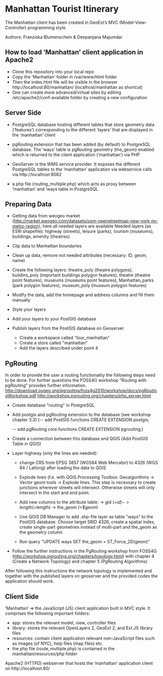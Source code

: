 # Manhattan Tourist Itinerary

The Manhattan client has been created in GeoExt’s MVC (Model-View-Controller) programming style.

Authors: Franziska Blumenschein & Deepanjana Majumdar

## How to load ‘Manhattan’ client application in Apache2

- Clone this repository into your local repo
- Copy the ‘Manhattan’ folder in /var/www/html folder
- Then the index.html file will be visible in the browser http://localhost:80/manhattan/ (localhost/manhattan as shortcut)
- One can create more advanced/virtual sites by editing /etc/apache2/conf-available folder by creating a new configuration

## Server Side

- PostgreSQL database hosting different tables that store geometry data (‘features’) corresponding to the different ‘layers’ that are displayed in the ‘manhattan’ client

- pgRouting extension that has been added (by default) to PostgreSQL database. The ‘ways’ table is pgRouting geometry (the_geom) enabled which is returned to the client application (‘manhattan’) via PHP

- GeoServer is the WMS service provider. It exposes the different PostgreSQL tables to the ‘manhattan’ application via webservice calls via http://localhost:8082

- a php file (routing_multiple.php) which acts as proxy between ‘manhattan’ and ‘ways
 table in PostgreSQL

## Preparing Data

- Getting data from weogeo market (http://market.weogeo.com/datasets/osm-openstreetmap-new-york-ny-metro-region), here all needed layers are available
   Needed layers (as ESRI shapefile): highway (streets), leisure (parks), tourism (museums), buildings, amenity (theatres)
   
- Clip data to Manhattan boundaries

- Clean up data, remove not needed attributes (necessary: ID, geom, name)

- Create the following layers: theatre_poly (theatre polygons), buildins_poly (important buildings polygon features), theatre (theatre point features), 
   museums (museums point features), Manhattan_parks (park polygon features), museum_poly (museum polygon features)
   
- Modify the data, add the homepage and address columns and fill them manually

- Style your layers

- Add your layers to your PostGIS database

- Publish layers from the PostGIS database on Geoserver
	- Create a workspace called "tour_manhattan"
	- Create a store called "manhattan"
	- Add the layers described under point 4

## PgRouting

In order to provide the user a routing functionality the following steps need to be done. For further questions the FOSS4G workshop "Routing with pgRouting" provides
further information.
http://download.osgeo.org/pgrouting/foss4g2010/workshop/docs/pgRoutingWorkshop.pdf
http://workshop.pgrouting.org/chapters/php_server.html

- Create database "routing" in PostgreSQL 

- Add postgis and pgRouting extension to the database (see workshop chapter 3.3)
  (-- add PostGIS functions
	CREATE EXTENSION postgis;

	-- add pgRouting core functions
	CREATE EXTENSION pgrouting;)

- Create a connection between this database and QGIS (Add PostGIS Table in QGIS)

- Layer highway (only the lines are needed):

	- change CRS from EPSG 3857 (WGS84 Web Mercator) to 4326 (WGS 84 / Latlong) after loading the data to QGIS
	
	- Explode lines (f.e. with QGIS Processing Toolbox: Geoalgorithms -> Vector geom tools -> Explode lines. 
	  This step is necessary to create junctions wherever streets will intersect. Otherwise streets will only intersect in the start and end point.
	  
	- Add new columns to the attribute table: -> gid (=$id)
											  -> length (=$length)
											  -> the_geom (=$geom)
	
    - Use QGIS DB Manager to add .shp-file layer as table "ways" to the PostGIS database. Choose target SRID 4326, create a spatial index, create single-part geometries 
	  instead of multi-part and the_geom as the geometry column
	  
	- Run query "UPDATE ways SET the_geom = ST_Force_2D(geom)"

- Follow the further instructions in the PgRouting workshop from FOSS4G (http://workshop.pgrouting.org/chapters/topology.html) with chapter 4 (Create a Network Topology)
  and chapter 5 (PgRouting Algorithms)
  
After following this instructions the network topology is implemented and together with the published layers on geoserver and the provided codes the application 
should work.

## Client Side

‘Manhattan’ => the JavaScript (JS) client application built in MVC style. It comprises the following important folders:

- app: stores the relevant model, view, controller files
- library: stores the relevant OpenLayers 2, GeoExt 2, and Ext.JS library files
- resources: contain client application relevant non-JavaScript files such as images (of NYC), help files (map files) etc.
- the php file (route_multiple.php) is contained in the manhattan/resources/php folder

Apache2 (HTTPD) webserver that hosts the ‘manhattan’ application client on http://localhost:80/ 
